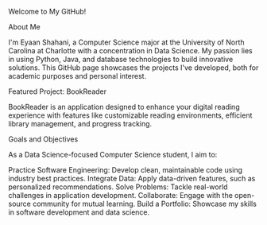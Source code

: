 Welcome to My GitHub!

About Me

I'm Eyaan Shahani, a Computer Science major at the University of North Carolina at Charlotte with a concentration in Data Science. My passion lies in using Python, Java, and database technologies to build innovative solutions. This GitHub page showcases the projects I've developed, both for academic purposes and personal interest.

Featured Project: BookReader

BookReader is an application designed to enhance your digital reading experience with features like customizable reading environments, efficient library management, and progress tracking.

Goals and Objectives

As a Data Science-focused Computer Science student, I aim to:

Practice Software Engineering: Develop clean, maintainable code using industry best practices.
Integrate Data: Apply data-driven features, such as personalized recommendations.
Solve Problems: Tackle real-world challenges in application development.
Collaborate: Engage with the open-source community for mutual learning.
Build a Portfolio: Showcase my skills in software development and data science.
